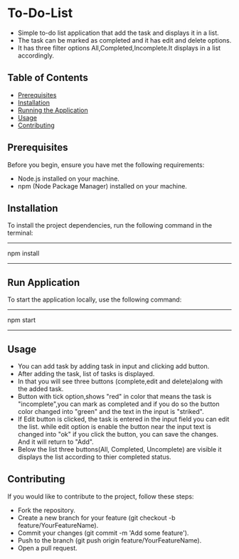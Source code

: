 # To-Do-List
- Simple to-do list application that add the task and displays it in a list.
- The task can be marked as completed and it has edit and delete options.
- It has three filter options All,Completed,Incomplete.It displays in a list accordingly.

## Table of Contents
- [Prerequisites](#prerequisites)
- [Installation](#installation)
- [Running the Application](#running-the-application)
- [Usage](#usage)
- [Contributing](#contributing)
  
## Prerequisites
Before you begin, ensure you have met the following requirements:
- Node.js installed on your machine.
- npm (Node Package Manager) installed on your machine.

## Installation
To install the project dependencies, run the following command in the terminal:
*****************
npm install
*****************
## Run Application
To start the application locally, use the following command:
*****************
npm start
*****************
## Usage
- You can add task by adding task in input and clicking add button.
- After adding the task, list of tasks is displayed.
- In that you will see three buttons (complete,edit and delete)along with the added task.
- Button with tick option,shows "red" in color that means the task is "incomplete",you can mark as completed and if you do so the button color changed into "green" and the text in the input is "striked".
- If Edit button is clicked, the task is entered in the input field you can edit the list. while edit option is enable the button near the input text is changed into "ok" if you click the button, you can save the changes. And it will return to "Add". 
- Below the list three buttons(All, Completed, Uncomplete) are visible it displays the list according to thier completed status.

## Contributing
If you would like to contribute to the project, follow these steps:

- Fork the repository.
- Create a new branch for your feature (git checkout -b feature/YourFeatureName).
- Commit your changes (git commit -m 'Add some feature').
- Push to the branch (git push origin feature/YourFeatureName).
- Open a pull request.

